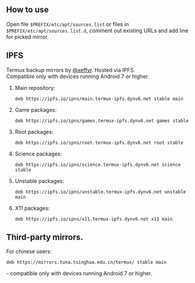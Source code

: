 ## How to use

Open file `$PREFIX/etc/apt/sources.list` or files in `$PREFIX/etc/apt/sources.list.d`, comment out existing URLs and add line for picked mirror.

## IPFS

Termux backup mirrors by [@xeffyr](https://github.com/xeffyr). Hosted via IPFS.<br>
Compatible only with devices running Android 7 or higher.

1. Main repository:
   ```
   deb https://ipfs.io/ipns/main.termux-ipfs.dynv6.net stable main
   ```

2. Game packages:
   ```
   deb https://ipfs.io/ipns/games.termux-ipfs.dynv6.net games stable
   ```

3. Root packages:
   ```
   deb https://ipfs.io/ipns/root.termux-ipfs.dynv6.net root stable
   ```

4. Science packages:
   ```
   deb https://ipfs.io/ipns/science.termux-ipfs.dynv6.net science stable
   ```

5. Unstable packages:
   ```
   deb https://ipfs.io/ipns/unstable.termux-ipfs.dynv6.net unstable main
   ```

6. X11 packages:
   ```
   deb https://ipfs.io/ipns/x11.termux-ipfs.dynv6.net x11 main
   ```

## Third-party mirrors.

For chinese users:
```
deb https://mirrors.tuna.tsinghua.edu.cn/termux/ stable main
```
\- compatible only with devices running Android 7 or higher.